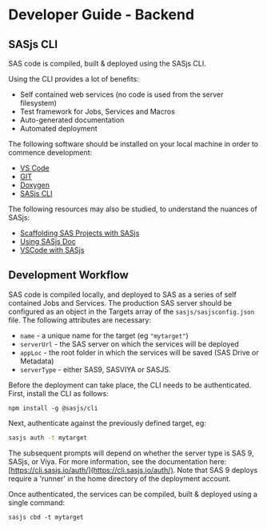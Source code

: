 # Developer Guide - Backend

## SASjs CLI
SAS code is compiled, built & deployed using the SASjs CLI.

Using the CLI provides a lot of benefits:

* Self contained web services (no code is used from the server filesystem)
* Test framework for Jobs, Services and Macros
* Auto-generated documentation
* Automated deployment

The following software should be installed on your local machine in order to commence development:

* [VS Code](https://sasjs.io/windows/#vscode)
* [GIT](https://sasjs.io/windows/#git)
* [Doxygen](https://www.doxygen.nl/download.html)
* [SASjs CLI](https://cli.sasjs.io/installation)

The following resources may also be studied, to understand the nuances of SASjs:

* [Scaffolding SAS Projects with SASjs](https://communities.sas.com/t5/SAS-Global-Forum-Proceedings/Scaffolding-SAS-Projects-With-NPM-and-SASjs/ta-p/726347)
* [Using SASjs Doc](https://sasjs.io/videos/#use-sasjs-doc-to-generate-html-documentation-from-source-programs)
* [VSCode with SASjs](https://www.youtube.com/watch?v=KKfUHTngSFo)

## Development Workflow

SAS code is compiled locally, and deployed to SAS as a series of self contained Jobs and Services.  The production SAS server should be configured as an object in the Targets array of the `sasjs/sasjsconfig.json` file.  The following attributes are necessary:

* `name` - a unique name for the target (eg `"mytarget"`)
* `serverUrl` - the SAS server on which the services will be deployed
* `appLoc` - the root folder in which the services will be saved (SAS Drive or Metadata)
* `serverType` - either SAS9, SASVIYA or SASJS.


Before the deployment can take place, the CLI needs to be authenticated. First, install the  CLI as follows:

```
npm install -g @sasjs/cli
```

Next, authenticate against the previously defined target, eg:

```bash
sasjs auth -t mytarget
```

The subsequent prompts will depend on whether the server type is SAS 9, SASjs, or Viya.  For more information, see the documentation here: [https://cli.sasjs.io/auth/](https://cli.sasjs.io/auth/).  Note that SAS 9 deploys require a 'runner' in the home directory of the deployment account.

Once authenticated, the services can be compiled, built & deployed using a single command:

```
sasjs cbd -t mytarget
```

